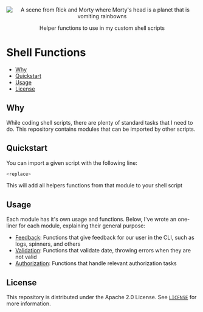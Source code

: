 <p align="center">
  <br>
   <img src="https://media.giphy.com/media/lPcghSeSxVeBl8qtt1/giphy.gif" alt="A scene from Rick and Morty where Morty's head is a planet that is vomiting rainbowns" title="Shell Functions header's GIF" />
  <br>
</p>
<p align="center">
Helper functions to use in my custom shell scripts 
</p>

# Shell Functions

* [Why](#why)
* [Quickstart](#quickstart)
* [Usage](#usage)
* [License](#license)

## Why

While coding shell scripts, there are plenty of standard tasks that I need to do. This repository contains modules that can be imported by other scripts.

## Quickstart

You can import a given script with the following line:
```sh
<replace>
```

This will add all helpers functions from that module to your shell script

## Usage

Each module has it's own usage and functions. Below, I've wrote an one-liner for each module, explaining their general purpose:

* [Feedback][feedback-module]: Functions that give feedback for our user in the CLI, such as logs, spinners, and others
* [Validation][validation-module]: Functions that validate date, throwing errors when they are not valid
* [Authorization][authorization-module]: Functions that handle relevant authorization tasks

## License

This repository is distributed under the Apache 2.0 License. See [`LICENSE`][license] for more information.

[contributing]: CONTRIBUTING.md
[license]: LICENSE
[feedback-module]: modules/feedback.sh
[validation-module]: modules/validation.sh
[authorization-module]: modules/authorization.sh